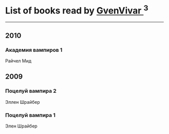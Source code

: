 # List of books read by [GvenVivar ](https://www.facebook.com/app_scoped_user_id/158266434925901/)<sup>3</sup>
---

## 2010

### Академия вампиров 1
Райчел Мид



## 2009

### Поцелуй вампира 2
Эллен Шрайбер


### Поцелуй вампира 1
Элен Шрайбер



